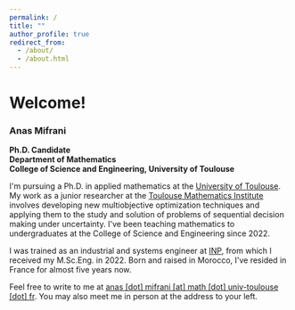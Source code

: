 ```yaml
---
permalink: /
title: ""
author_profile: true
redirect_from: 
  - /about/
  - /about.html
---
```


# Welcome!
### Anas Mifrani
<b>Ph.D. Candidate</b> <br>
<b>Department of Mathematics</b> <br>
<b>College of Science and Engineering, University of Toulouse</b> <br>

I'm pursuing a Ph.D. in applied mathematics at the [University of Toulouse](https://en.univ-toulouse.fr/). My work as a junior researcher at the [Toulouse Mathematics Institute](https://math.univ-toulouse.fr/en/) involves developing new multiobjective optimization techniques and applying them to the study and solution of problems of sequential decision making under uncertainty. I've been teaching mathematics to undergraduates at the College of Science and Engineering since 2022.

I was trained as an industrial and systems engineer at [INP](https://www.inp-toulouse.fr/en/index.html), from which I received my M.Sc.Eng. in 2022. Born and raised in Morocco, I've resided in France for almost five years now.

Feel free to write to me at <a href="mailto:anas.mifrani@math.univ-toulouse.fr">anas [dot] mifrani [at] math [dot] univ-toulouse [dot] fr</a>. You may also meet me in person at the address to your left.







